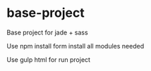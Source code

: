 # base-project

Base project for jade + sass

Use npm install form install all modules needed

Use gulp html for run project
